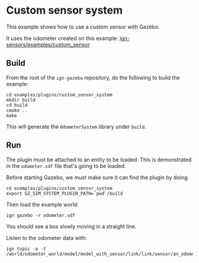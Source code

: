 # Custom sensor system

This example shows how to use a custom sensor with Gazebo.

It uses the odometer created on this example:
[ign-sensors/examples/custom_sensor](https://github.com/gazebosim/gz-sensors/tree/main/examples/custom_sensor).

## Build

From the root of the `ign-gazebo` repository, do the following to build the example:

~~~
cd examples/plugins/custom_sensor_system
mkdir build
cd build
cmake ..
make
~~~

This will generate the `OdometerSystem` library under `build`.

## Run

The plugin must be attached to an entity to be loaded. This is demonstrated in
the `odometer.sdf` file that's going to be loaded.

Before starting Gazebo, we must make sure it can find the plugin by doing:

~~~
cd examples/plugins/custom_sensor_system
export GZ_SIM_SYSTEM_PLUGIN_PATH=`pwd`/build
~~~

Then load the example world:

    ign gazebo -r odometer.sdf

You should see a box slowly moving in a straight line.

Listen to the odometer data with:

```
ign topic -e -t /world/odometer_world/model/model_with_sensor/link/link/sensor/an_odometer/odometer
```

